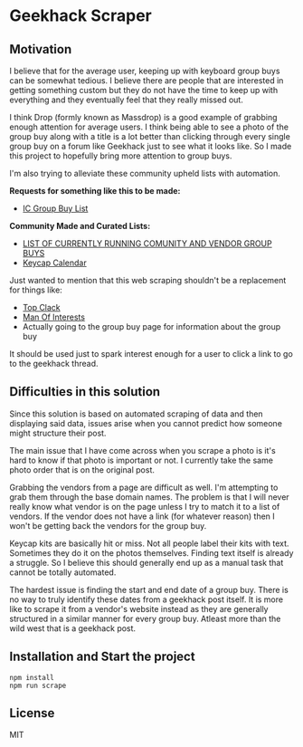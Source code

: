 # Geekhack Scraper

## Motivation

I believe that for the average user, keeping up with keyboard group buys can be somewhat tedious. I believe there are people that are interested in getting something custom but they do not have the time to keep up with everything and they eventually feel that they really missed out.

I think Drop (formly known as Massdrop) is a good example of grabbing enough attention for average users. I think being able to see a photo of the group buy along with a title is a lot better than clicking through every single group buy on a forum like Geekhack just to see what it looks like. So I made this project to hopefully bring more attention to group buys.

I'm also trying to alleviate these community upheld lists with automation.

**Requests for something like this to be made:**

- [IC Group Buy List](https://old.reddit.com/r/MechanicalKeyboards/comments/bmdtlo/ic_group_buy_list/)

**Community Made and Curated Lists:**

- [LIST OF CURRENTLY RUNNING COMUNITY AND VENDOR GROUP BUYS](https://geekhack.org/index.php?topic=57761.0)
- [Keycap Calendar](http://keycaplendar.com/)

Just wanted to mention that this web scraping shouldn't be a replacement for things like:

- [Top Clack](https://www.youtube.com/c/topclack)
- [Man Of Interests](https://youtube.com/manofinterests)
- Actually going to the group buy page for information about the group buy

It should be used just to spark interest enough for a user to click a link to go to the geekhack thread.

## Difficulties in this solution

Since this solution is based on automated scraping of data and then displaying said data, issues arise when you cannot predict how someone might structure their post.

The main issue that I have come across when you scrape a photo is it's hard to know if that photo is important or not. I currently take the same photo order that is on the original post.

Grabbing the vendors from a page are difficult as well. I'm attempting to grab them through the base domain names. The problem is that I will never really know what vendor is on the page unless I try to match it to a list of vendors. If the vendor does not have a link (for whatever reason) then I won't be getting back the vendors for the group buy.

Keycap kits are basically hit or miss. Not all people label their kits with text. Sometimes they do it on the photos themselves. Finding text itself is already a struggle. So I believe this should generally end up as a manual task that cannot be totally automated.

The hardest issue is finding the start and end date of a group buy. There is no way to truly identify these dates from a geekhack post itself. It is more like to scrape it from a vendor's website instead as they are generally structured in a similar manner for every group buy. Atleast more than the wild west that is a geekhack post.

## Installation and Start the project

```
npm install
npm run scrape
```

## License

MIT
